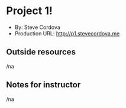 # Project 1!   
+ By: Steve Cordova
+ Production URL: <http://p1.stevecordova.me>

## Outside resources
/na
## Notes for instructor
/na